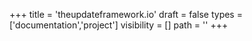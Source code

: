 +++
title = 'theupdateframework.io'
draft = false
types = ['documentation','project']
visibility = []
path = ''
+++
